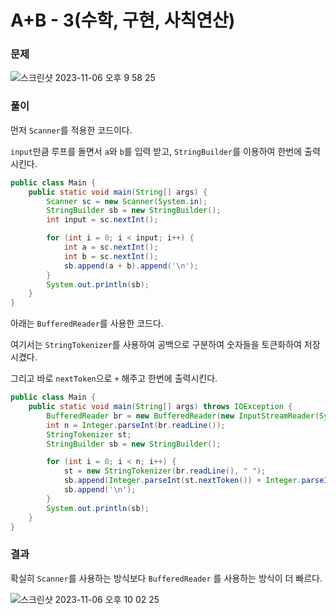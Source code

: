 # **A+B - 3(수학, 구현, 사칙연산)**

### 문제

![스크린샷 2023-11-06 오후 9 58 25](https://github.com/Heo-y-y/development-blog/assets/112863029/4264b918-899f-4fb3-8e7f-594f25dbb426)

### 풀이

먼저 `Scanner`를 적용한 코드이다.

`input`만큼 루프를 돌면서 `a`와 `b`를 입력 받고, `StringBuilder`를 이용하여 한번에 출력시킨다.

```java
public class Main {
    public static void main(String[] args) {
        Scanner sc = new Scanner(System.in);
        StringBuilder sb = new StringBuilder();
        int input = sc.nextInt();

        for (int i = 0; i < input; i++) {
            int a = sc.nextInt();
            int b = sc.nextInt();
            sb.append(a + b).append('\n');
        }
        System.out.println(sb);
    }
}
```

아래는 `BufferedReader`를 사용한 코드다.

여기서는 `StringTokenizer`를 사용하여 공백으로 구분하여 숫자들을 토큰화하여 저장시켰다.

그리고 바로 `nextToken`으로 `+` 해주고 한번에 출력시킨다.

```java
public class Main {
    public static void main(String[] args) throws IOException {
        BufferedReader br = new BufferedReader(new InputStreamReader(System.in));
        int n = Integer.parseInt(br.readLine());
        StringTokenizer st;
        StringBuilder sb = new StringBuilder();

        for (int i = 0; i < n; i++) {
            st = new StringTokenizer(br.readLine(), " ");
            sb.append(Integer.parseInt(st.nextToken()) + Integer.parseInt(st.nextToken()));
            sb.append('\n');
        }
        System.out.println(sb);
    }
}
```

### 결과

확실히 `Scanner`를 사용하는 방식보다 `BufferedReader` 를 사용하는 방식이 더 빠르다.

![스크린샷 2023-11-06 오후 10 02 25](https://github.com/Heo-y-y/development-blog/assets/112863029/4f09cf02-c096-4bc2-a831-caa0b53c87a8)
